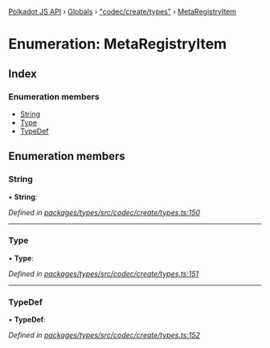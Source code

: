 [Polkadot JS API](../README.md) › [Globals](../globals.md) › ["codec/create/types"](../modules/_codec_create_types_.md) › [MetaRegistryItem](_codec_create_types_.metaregistryitem.md)

# Enumeration: MetaRegistryItem

## Index

### Enumeration members

* [String](_codec_create_types_.metaregistryitem.md#string)
* [Type](_codec_create_types_.metaregistryitem.md#type)
* [TypeDef](_codec_create_types_.metaregistryitem.md#typedef)

## Enumeration members

###  String

• **String**:

*Defined in [packages/types/src/codec/create/types.ts:150](https://github.com/polkadot-js/api/blob/72e9474f6f/packages/types/src/codec/create/types.ts#L150)*

___

###  Type

• **Type**:

*Defined in [packages/types/src/codec/create/types.ts:151](https://github.com/polkadot-js/api/blob/72e9474f6f/packages/types/src/codec/create/types.ts#L151)*

___

###  TypeDef

• **TypeDef**:

*Defined in [packages/types/src/codec/create/types.ts:152](https://github.com/polkadot-js/api/blob/72e9474f6f/packages/types/src/codec/create/types.ts#L152)*

